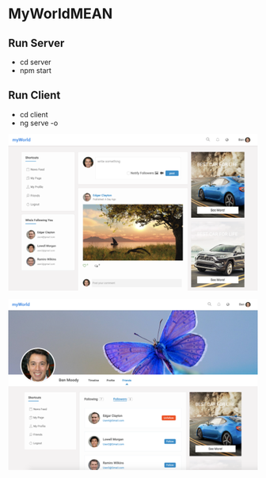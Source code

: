 # MyWorldMEAN

## Run Server
- cd server
- npm start

## Run Client
- cd client
- ng serve -o

![alt test](screen1.png)

![alt test](screen2.png)
